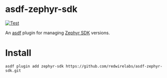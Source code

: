 # asdf-zephyr-sdk
[![Test](https://github.com/redwirelabs/asdf-zephyr-sdk/actions/workflows/test.yml/badge.svg)](https://github.com/redwirelabs/asdf-zephyr-sdk/actions/workflows/test.yml)

An [asdf](https://asdf-vm.com) plugin for managing
[Zephyr SDK](https://docs.zephyrproject.org/latest/develop/toolchains/zephyr_sdk.html)
versions.

# Install

```shell
asdf plugin add zephyr-sdk https://github.com/redwirelabs/asdf-zephyr-sdk.git
```
